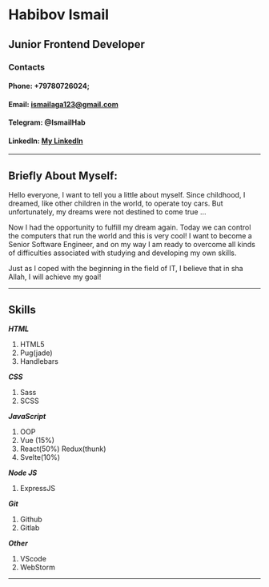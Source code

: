 # Habibov Ismail
## Junior Frontend Developer
### Contacts
#### Phone: +79780726024;
#### Email: ismailaga123@gmail.com
#### Telegram: @IsmailHab
#### LinkedIn: [My LinkedIn](https://www.linkedin.com/in/ismail-habibov-91980a204/)
---
## Briefly About Myself:
Hello everyone, I want to tell you a little about myself. Since childhood, I dreamed, like other children in the world, to operate toy cars. But unfortunately, my dreams were not destined to come true ...

Now I had the opportunity to fulfill my dream again. Today we can control the computers that run the world and this is very cool!
I want to become a Senior Software Engineer, and on my way I am ready to overcome all kinds of difficulties associated with studying and developing my own skills.

Just as I coped with the beginning in the field of IT, I believe that in sha Allah, I will achieve my goal!

---
## Skills

___HTML___
1. HTML5
2. Pug(jade)
3. Handlebars

___CSS___
1. Sass
2. SCSS

___JavaScript___
1. OOP
2. Vue (15%)
3. React(50%)
	Redux(thunk)
4. Svelte(10%)
   
___Node JS___
1. ExpressJS

___Git___
1. Github
2. Gitlab

___Other___
1. VScode
2. WebStorm

---